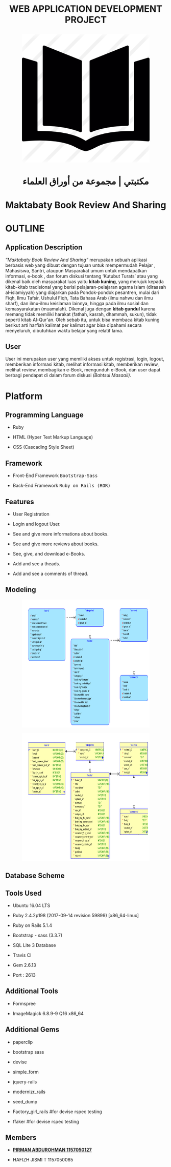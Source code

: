 # <p align="center"> WEB APPLICATION DEVELOPMENT PROJECT</p>
<p align="center" ><img width="400" height="400" src= "app/assets/images/favicon.png"/></p>

<h1 align="center">مكتبتي | مجموعة من أوراق العلماء</h1>
<h1 align="center">Maktabaty Book Review And Sharing</h1>

# OUTLINE

## Application Description
  
<i>”Maktabaty Book Review And Sharing”</i> merupakan sebuah aplikasi berbasis web yang dibuat dengan tujuan untuk mempermudah Pelajar , Mahasiswa, Santri, ataupun Masyarakat umum untuk mendapatkan informasi, e-book , dan forum diskusi tentang ‘Kutubut Turats’  atau yang dikenal baik oleh masyarakat luas yaitu <b>kitab kuning</b>, yang merujuk kepada kitab-kitab tradisional yang berisi pelajaran-pelajaran agama islam (diraasah al-islamiyyah) yang diajarkan pada Pondok-pondok pesantren, mulai dari Fiqh, Ilmu Tafsir, Ushulul Fiqh,  Tata Bahasa Arab (ilmu nahwu dan ilmu sharf), dan ilmu-ilmu keislaman lainnya, hingga pada ilmu sosial dan kemasyarakatan (muamalah). Dikenal juga dengan <b>kitab gundul</b> karena memang tidak memiliki harakat (fathah, kasrah, dhammah, sukun), tidak seperti kitab Al-Qur'an. Oleh sebab itu, untuk bisa membaca kitab kuning berikut arti harfiah kalimat per kalimat agar bisa dipahami secara menyeluruh, dibutuhkan waktu belajar yang relatif lama.

## User

User ini merupakan user yang memiliki akses untuk registrasi, login, logout, memberikan informasi kitab, melihat informasi kitab, memberikan review, melihat review, membagikan e-Book,  mengunduh e-Book, dan user dapat berbagi pendapat di dalam forum diskusi <i>(Bahtsul Masaail)</i>.

#  Platform

## Programming Language

* Ruby

* HTML (Hyper Text Markup Language)

* CSS (Cascading Style Sheet)

## Framework

* Front-End Framework
    <tt>Bootstrap-Sass</tt>

* Back-End Framework
    <tt>Ruby on Rails (ROR)</tt>

## Features

* User Registration 

* Login and logout User. 

* See and give more informations about books.

* See and give more reviews about books.

* See, give, and download e-Books.

* Add and see a theads.

* Add and see a comments of thread.

## Modeling

<p align="center" ><img width="400" height="400" src= "app/assets/images/logical.png"/></p>
<p align="center" ><img width="400" height="400" src= "app/assets/images/scema.png"/></p>

## Database Scheme



## Tools Used

* Ubuntu 16.04 LTS

* Ruby 2.4.2p198 (2017-09-14 revision 59899) [x86_64-linux]

* Ruby on Rails 5.1.4 

* Bootstrap - sass (3.3.7)

* SQL Lite 3 Database

* Travis CI

* Gem 2.6.13

* Port : 2613

## Additional Tools

* Formspree

* ImageMagick 6.8.9-9 Q16 x86_64

## Additional Gems

* paperclip

* bootstrap sass

* devise

* simple_form

* jquery-rails

* modernizr_rails

* seed_dump

* Factory_girl_rails #for devise rspec testing

* ffaker #for devise rspec testing


## Members

- **[PIRMAN ABDUROHMAN 1157050127](https://www.instagram.com/pimenvibritania/)**
* HAFIZH JISMI T 1157050065
